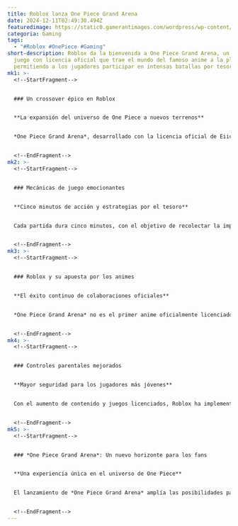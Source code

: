 ```yaml
---
title: Roblox lanza One Piece Grand Arena
date: 2024-12-11T02:49:30.494Z
featuredimage: https://static0.gamerantimages.com/wordpress/wp-content/uploads/2024/12/roblox-one-piece-straw-hat-pirates.jpg?q=70&fit=crop&w=1140&h=&dpr=1
categoria: Gaming
tags:
  - "#Roblox #OnePiece #Gaming"
short-description: Roblox da la bienvenida a One Piece Grand Arena, un nuevo
  juego con licencia oficial que trae el mundo del famoso anime a la plataforma,
  permitiendo a los jugadores participar en intensas batallas por tesoros.
mk1: >-
  <!--StartFragment-->


  ### Un crossover épico en Roblox


  **La expansión del universo de One Piece a nuevos terrenos**


  *One Piece Grand Arena*, desarrollado con la licencia oficial de Eiichiro Oda y Toei Animation, permite a hasta 20 jugadores enfrentarse en busca de tesoros. Los jugadores pueden elegir entre personajes icónicos como Luffy, Zoro y Nami, y desbloquear más integrantes de la tripulación de los Sombrero de Paja mediante recompensas aleatorias.


  <!--EndFragment-->
mk2: >-
  <!--StartFragment-->


  ### Mecánicas de juego emocionantes


  **Cinco minutos de acción y estrategias por el tesoro**


  Cada partida dura cinco minutos, con el objetivo de recolectar la impresionante cantidad de 5,564,800,000 berries, un guiño directo al tesoro del legendario Rey de los Piratas, Gold Roger. Los jugadores utilizan habilidades especiales de los personajes para recolectar más tesoros y superar a sus oponentes en intensas batallas multijugador.


  <!--EndFragment-->
mk3: >-
  <!--StartFragment-->


  ### Roblox y su apuesta por los animes


  **El éxito continuo de colaboraciones oficiales**


  *One Piece Grand Arena* no es el primer anime oficialmente licenciado en Roblox. Títulos como *MHA: Battlegrounds*, basado en *My Hero Academia*, han demostrado el éxito de estas colaboraciones. Roblox continúa consolidándose como un puente entre el entretenimiento global y los videojuegos accesibles para todos.


  <!--EndFragment-->
mk4: >-
  <!--StartFragment-->


  ### Controles parentales mejorados


  **Mayor seguridad para los jugadores más jóvenes**


  Con el aumento de contenido y juegos licenciados, Roblox ha implementado nuevas restricciones para proteger a los usuarios más jóvenes. Ahora, los menores de nueve años solo pueden acceder a juegos con clasificación leve, y los menores de 13 años están limitados a experiencias etiquetadas con un Contenido Aprobado. Estas medidas aseguran un entorno más seguro y adecuado para el público infantil.


  <!--EndFragment-->
mk5: >-
  <!--StartFragment-->


  ### *One Piece Grand Arena*: Un nuevo horizonte para los fans


  **Una experiencia única en el universo de One Piece**


  El lanzamiento de *One Piece Grand Arena* amplía las posibilidades para los fans del anime y los jugadores de Roblox, ofreciendo un nuevo espacio para explorar, competir y disfrutar de una de las franquicias más queridas. Con personajes icónicos y mecánicas emocionantes, este juego promete ser un éxito en la plataforma.


  <!--EndFragment-->
---
```


